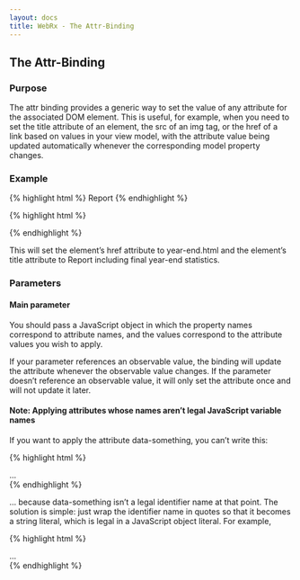 ```yaml
---
layout: docs
title: WebRx - The Attr-Binding
---
```

## The Attr-Binding

### Purpose

The attr binding provides a generic way to set the value of any attribute for the associated DOM element. This is useful, for example, when you need to set the title attribute of an element, the src of an img tag, or the href of a link based on values in your view model, with the attribute value being updated automatically whenever the corresponding model property changes.

### Example

{% highlight html %}
<a data-bind="attr: { href: url, title: details }">
    Report
</a>
{% endhighlight %} 
 
{% highlight html %}
<script type="text/javascript">
    var viewModel = {
        url: wx.property("year-end.html"),
        details: wx.property("Report including final year-end statistics")
    };
</script>
{% endhighlight %} 

This will set the element’s href attribute to year-end.html and the element’s title attribute to Report including final year-end statistics.

### Parameters

#### Main parameter

You should pass a JavaScript object in which the property names correspond to attribute names, and the values correspond to the attribute values you wish to apply.

If your parameter references an observable value, the binding will update the attribute whenever the observable value changes. If the parameter doesn’t reference an observable value, it will only set the attribute once and will not update it later.

#### Note: Applying attributes whose names aren’t legal JavaScript variable names

If you want to apply the attribute data-something, you can’t write this:

{% highlight html %}
<div data-bind="attr: { data-something: someValue }">...</div>
{% endhighlight %} 

… because data-something isn’t a legal identifier name at that point. The solution is simple: just wrap the identifier name in quotes so that it becomes a string literal, which is legal in a JavaScript object literal. For example,

{% highlight html %}
<div data-bind="attr: { 'data-something': someValue }">...</div>
{% endhighlight %} 
